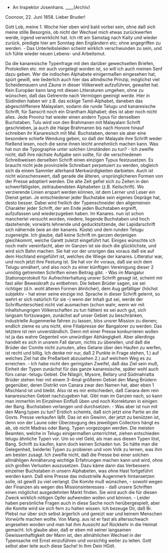 + An Inspektor Josenhans. ____(Archiv)

 Coonoor, 22. Juni 1858.
Lieber Bruder!

Gott Lob, meine 1. Woche hier oben wird bald vorbei sein, ohne daß sich meine stille Besorgnis, ob nicht der Wechsel mich etwas zurückwerfen werde, irgend verwirklicht hat. Ich ritt am Samstag nach Kaity und wieder zurück, predigte hier am Sonntag den Engländern etc; ohne angegriffen zu werden. - Das Unterleibsleiden scheint wirklich verschwunden zu sein, und ich fühle wieder neuen Lebens- und Arbeitsmut.

Da die kanaresische Typenfrage mit den darüber gewechselten Briefen, Protokollen etc. mir auch vorgelegt worden ist, so will ich auch meinen Senf dazu geben. Wer die indischen Alphabete einigermaßen eingesehen hat, spürt gewiß, wie liederlich auch hier das altindische Prinzip, möglichst viel Scheidemauern und Zäune in dieser Völkerwelt aufzuführen, gewaltet hat. Kein Europäer kann lang mit diesen Litteraturen umgehen, ohne zu wünschen, daß das Getrennte nach Vermögen geeinigt werde. Hier in Südindien haben wir z.B. das eckige Tamil-Alphabet, daneben das abgeschliffenere Malayalam, sodann die runde Telugu und kanaresische Schrift, für Sanscrit noch ein Grantham Alphabet; dies ist aber noch nicht alles. Jede Provinz hat wieder einen andern Typus für denselben Buchstaben. Tulu wird von den Brahmanen mit Malayalam Schrift geschrieben, ja auch die Haige Brahmanen bis nach Honore hinauf schreiben ihr Kanaresisch mit Mal. Buchstaben, denen sie aber eine besondere schiefe Wendung geben, so daß der Malayale ihre Schrift weder fließend lesen, noch die seine ihnen leicht annehmlich machen kann. Was hat nun die Typographie unter solchen Umständen zu tun? - Ich zweifle nicht, daß ihre nächste Aufgabe sein sollte, für die verschiedenen Schreibweisen derselben Schrift einen einzigen Typus festzusetzen. Es braucht nicht jede provinzielle Schreibart perpetuiert zu werden, obgleich sich da einem Sammler allerhand Merkwürdigkeiten darbieten. Auch ist nicht wünschenswert, daß gerade die älteren, ursprünglicheren Formen von der Presse adoptiert werden. Die alte Zeit gefiel sich zu Zeiten in den schwerfälligsten, zeitraubendsten Alphabeten (z.B. Keilschrift). Wo verzierende Linien erspart werden können, ist dem Lerner und Leser ein Dienst getan. Je entschiedener jeder Buchstabe sein eigenes Gepräge hat, desto besser. Dabei wird freilich der Typenschneider den allgemeinen Charakter jeder Schrift, der am Ende jeden Buchstaben ergreift, aufzufassen und wiederzugeben haben. Im Kanares. nun ist schon mancherlei versucht worden, niedere, liegende Buchstaben und hoch dastehende, vorwärts lehnende und geducktsitzende, der Lapidarschrift sich nähernde (wie an der kanares. Küste) und dem runden Telugu zugeneigte. Ich glaube, daß keine Schrift im ganzen derjenigen gleichkommt, welche Garett zuletzt eingeführt hat. Einiges wünschte ich noch mehr vereinfacht, aber im Ganzen ist sie doch die glücklichste, und wird sich Bahn machen. Sie hat vor der unsrigen das voraus daß sie auf dem Hochland eingeführt ist, welches die Wiege der kanares. Litteratur war, und noch jetzt ihre Festung ist. Sie hat vor ihr voraus, daß sie sich dem Telugu annähert, und also noch zu einer künftigen Vereinigung dieser 2 unnötig getrennten Schriften einen Beitrag gibt. - Was im Mangalur Stationsprotokoll für Aufrechterhaltung unsrer Schrift gesagt ist, scheint mir fast aller Beweiskraft zu entbehren. Die lieben Brüder sagen, sie sei richtiger (d.h. wohl älteren Formen ähnlicher), dem Aug gefälliger (höchst subjektiv - hat einer seine einzige ind. Sprache in dieser Schrift gelernt, so wehrt er sich natürlich für sie -) wenn der Inhalt gut sei, werde der Schriftunterschied nicht viel ausmachen (schon wahr, wenn wir mit inhaltshungrigen Völkerschaften zu tun hätten) es sei auch gut, sich langsam fortzuwagen, zunächst auf unser Gebiet zu beschränken, industrielle Augenmerke fahren zu lassen, blos unsrer Mission zu dienen; endlich zieme es uns nicht, eine Filialpresse der Bangalorer zu werden. Das letztere ist rein unverständlich. Denn mit einer Presse konkurrieren wollen ist ja das wahre Gegenteil von unwürdiger Abhängigkeit. Aber allerdings handelt es sich in unsrem Fall darum, nichts zu übereilen, und daß die Brüder der Comite nicht zumuten, alles Getane über den Haufen zu werfen, ist recht und billig. Ich denke mir nur, daß 2 Punkte in Frage stehen, 1.) auf welches Ziel hat die Preßarbeit abzusehen 2.) auf welchem Weg es zu erreichen. - Ich habe nicht den geringsten Zweifel, daß das Ziel sein muß, Einheit der Typen zunächst für das ganze kanaresische, später wohl auch fürs canar.-telugu Gebiet. Die Nilagiri, Mysore, Bellary und Südmahratta Brüder stehen hier mit einem 3-4mal größeren Gebiet den Mang Brüdern gegenüber, deren Distrikt von Canara zwar den Namen hat, aber eben 1 Mischland ist und bleibt. Also ist es mir entschieden, daß Canara dem rein kanaresischen Gebiet nachzugeben hat. Gibt man im Ganzen nach, so kann man immerhin im Einzelnen Einfluß üben und noch Korrekturen in einigen der Bang. Buchstaben verlangen und durchsetzen. - Was aber ist nun mit den Mang.typen zu tun? Erstlich scheints, daß sich jetzt eine Partie an die Govts. Presse verkaufen läßt. Das ist ein Gewinn, der jetzt zu benützen ist, denn von der Laune oder Überzeugung des jeweiligen Collectors hängt es ab, ob nicht Madras oder Bang. Typen vorgezogen werden. Die meisten Beamten, welche in Telugu einigermaßen unterrichtet, ziehen entschieden telugu ähnliche Typen vor. Um so viel Geld, als man aus diesen Typen löst, Bang. Schrift zu kaufen, kann doch keinen Schaden tun. So hätte man die Gelegenheit, beiderlei Typen zu probieren und vom Volk zu lernen, was ihm am besten zusagt. Ich zweifle nicht, daß die Presse bei einer solchen allmähligen Annäherung wichtige Erfahrungen machen kann und wird, ohne sich großen Verlusten auszusetzen. Dazu käme dann das Verbessern einzelner Buchstaben in unsern Alphabeten, was ohne Hast fortgeführt werden kann. Daß eine Presse das industrielle Augenmerk hintansetzen solle, ist gewiß zu viel verlangt. Die Komite muß wünschen, - sowohl wegen der Finanzen als wegen des Missionsinteresses - daß unsere Schriften einen möglichst ausgedehnten Markt finden. Sie wird auch die für diesen Zweck wirklich nötigen Opfer aufwenden wollen und können. - Leider haben persönliche Fragen auch in diese Sache noch herübergespielt, aber die Komite wird sie sich fern zu halten wissen. Ich bezeuge Dir, daß Br. Plebst nur über sich selbst ärgerlich und gereizt war und keinem Menschen Vorwürfe machen wollte. Von Mang. aus ist er fast als altersschwach angesehen worden und man hat ihm Aussicht auf Rückkehr in die Heimat gemacht. Ich glaube aber, daß er eben mit seiner langsamen Gewissenhaftigkeit der Mann ist, den allmählichen Wechsel in der Typensache mit Ernst einzuführen und vorsichtig weiter zu leiten. Gott selbst aber leite auch diese Sache!
 In Ihm Dein HGdt.
